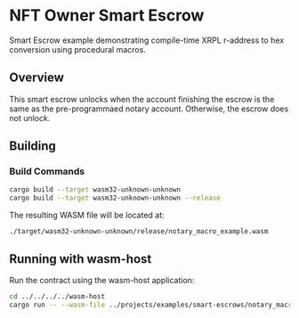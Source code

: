 # NFT Owner Smart Escrow

Smart Escrow example demonstrating compile-time XRPL r-address to hex conversion using procedural macros.

## Overview

This smart escrow unlocks when the account finishing the escrow is the same as the pre-programmaed notary account.
Otherwise, the escrow does not unlock.

## Building

### Build Commands

```bash
cargo build --target wasm32-unknown-unknown
cargo build --target wasm32-unknown-unknown --release
```

The resulting WASM file will be located at:

```
./target/wasm32-unknown-unknown/release/notary_macro_example.wasm
```

## Running with wasm-host

Run the contract using the wasm-host application:

```bash
cd ../../../../wasm-host
cargo run -- --wasm-file ../projects/examples/smart-escrows/notary_macro_example/target/wasm32-unknown-unknown/release/notary_macro_example.wasm --project examples/smart-escrows/notary_macro_example
```